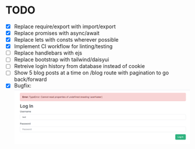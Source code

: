 # TODO

- [x] Replace require/export with import/export
- [x] Replace promises with async/await
- [x] Replace lets with consts wherever possible
- [x] Implement CI workflow for linting/testing
- [ ] Replace handlebars with ejs
- [ ] Replace bootstrap with tailwind/daisyui
- [ ] Retreive login history from database instead of cookie
- [ ] Show 5 blog posts at a time on /blog route with pagination to go back/forward
- [x] Bugfix: ![Alt text](image.png)
